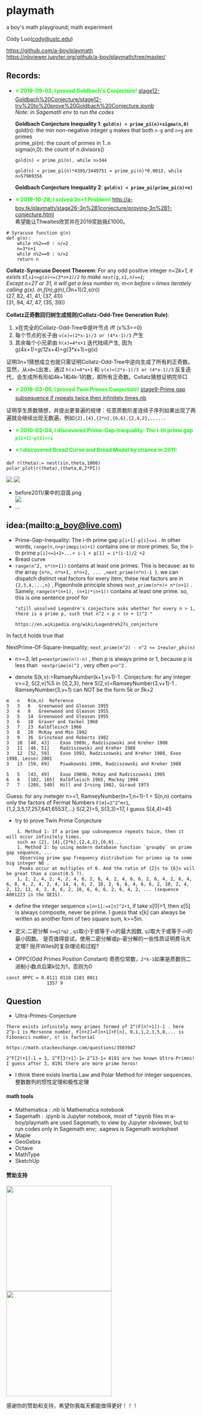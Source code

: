 # playmath
a boy's math playground; math experiment

Cody Luo(cody@ustc.edu)

https://github.com/a-boy/playmath  
https://nbviewer.jupyter.org/github/a-boy/playmath/tree/master/

## Records:
- <b style="color:#0F0"> :star: 2019-09-02, I proved Goldbach's Conjecture!</b>
[stage12-Goldbach%20Conjecture/stage12-try%20to%20prove%20Goldbach%20Conjecture.ipynb](https://nbviewer.jupyter.org/github/a-boy/playmath/blob/master/stage12-Goldbach%20Conjecture/stage12-try%20to%20prove%20Goldbach%20Conjecture.ipynb)  
 _Note: in Sagemath env to run the codes_

	**Goldbach Conjecture Inequality 1**: **`gold(n) < prime_pi(n)+sigma(n,0)`**  
	gold(n): the min non-negative integer `g` makes that both `n-g` and `n+g` are primes  
	prime_pi(n): the count of primes in 1..n  
	sigma(n,0): the count of n.divisors()  

	`gold(n) < prime_pi(n), while n>344`

	`gold(n) < prime_pi(n)*4395/3449751 ≈ prime_pi(n)*0.0013, while n>57989356`

	**Goldbach Conjecture Inequality 2**: **`gold(n) < prime_pi(prime_pi(n)+n)`**	

- <b style="color:#0F0"> :star: 2019-10-28, I solved **3n+1 Problem**!</b> 
http://a-boy.tk/playmath/stage26-3n%2B1conjecture/proving-3n%2B1-conjecture.html <br>
希望能让Thwaites欣赏并在2019奖励我£1000。

```
# Syracuse function g(n)
def g(n):
    while n%2==0 : n/=2
    n=3*n+1
    while n%2==0 : n/=2
    return n
```

 **Collatz-Syracuse Decent Theorem**: For any odd positive integer n=2*k+1, it exists s1,`s1<=g(n)<=(3*n+1)/2` to make `nest(g,s1,n)==1`;  
Except n=27 or 31, it will get a less number m, m<n before `n` times iterately calling g(x). 
(n,f(n),g(n),(3*n+1)/2,s(n))  
(27, 82, 41, 41, (37, 41))  
(31, 94, 47, 47, (35, 39))  

 **Collatz正奇数回归树生成规则(Collatz-Odd-Tree Generation Rule)**:

1. x在完全的Collatz-Odd-Tree中是叶节点 iff (x%3==0)
2. 每个节点的长子由 `v(x)=(2*x-1)/3 or (4*x-1)/3` 产生
3. 其余每个小兄弟由 `h(x)=4*x+1` 迭代陆续产生, 因为 g(4*x+1)=g(12*x+4)=g(3*x+1)=g(x)

证明3n+1猜想成立也就只需证明Collatz-Odd-Tree中逆向生成了所有的正奇数。
显然，从`x0=1`出发，通过 `h(x)=4*x+1` 和 `v(x)=(2*x-1)/3 or (4*x-1)/3` 反复迭代，会生成所有形如4k+1和4k-1的数，即所有正奇数。Collatz猜想证明完毕□

- <b style="color:#0F0"> :star: 2018-03-06, I proved Twin Primes Conjecture!</b>
 [stage9-Prime gap subsequence if repeats twice then infinitely times.nb](stage9-Prime%20gap%20subsequence%20if%20repeats%20twice%20then%20infinitely%20times.nb)   

 证明孪生质数猜想，并提出更普遍的规律：任意质数阶差连续子序列如果出现了两遍就会继续出现无数遍，例如`{2},{4},{2*n},{6,6},{2,4,2},......`

- <b style="color:#0F0"> :star: 2010-02-04, I discovered Prime-Gap-Inequality: The i-th prime gap `p[i+1]-p[i]<=i`</b>

- <b style="color:#0F0"> :star: I discovered Bread Curve and Bread Model by chance in 2011: </b>
  
```
def r(theta):= nest(sin,theta,1000)
polar_plot(r(theta),(theta,0,2*PI))

```
<img src="http://a-boy.tk/playmath/stage2-bread%20curve/bread.png">
<img src="http://a-boy.tk/playmath/stage2-bread%20curve/bread-curve-3d.jpg">

- before2011/果中的泪滴.png  
  <img src="http://a-boy.tk/playmath/before2011/果中的泪滴.png">
- ...
  
## idea:(mailto:a_boy@live.com)
- Prime-Gap-Inequality: The i-th prime gap `p[i+1]-p[i]<=i` . In other words, `range(n,n+primepi(n)+1)` contains one or more primes. So, the i-th prime `p[i]<=1+2+...+ i-1 + p[1] = i*(i-1)/2 +2`
- Bread curve
- `range(n^2, n*(n+1))` contains at least one primes. This is because: as to the array `{n*n, n*n+1, n*n+2, ... ,next_prime(n*n)-1 }`, we can dispatch distinct real factors for every item, these real factors are in `{2,3,4,...,n}` , Pigeonhole principle shows `next_prime(n*n)< n*(n+1)` . Samely, `range(n*(n+1), (n+1)*(n+1))` contains at least one prime. so, this is one sentence proof for 
    ```
    "still unsolved Legendre's conjecture asks whether for every n > 1, there is a prime p, such that n^2 < p < (n + 1)^2 "

    https://en.wikipedia.org/wiki/Legendre%27s_conjecture
    ```
In fact,it holds true that

NextPrime-Of-Square-Inequality; `next_prime(n^2) - n^2 <= 1+euler_phi(n)`


- n>=3, let `p=nextprime(n!)-n!` , then p is always prime or 1, because p is less than ` nextprime(n)^2` , very often ` p<n^2 ` .

- denote S(k,v):=RamseyNumber(k+1,v+1)-1 . 
Conjecture: for any integer v>=2, S(2,v)%5 in {0,2,3}, here S(2,v)=RamseyNumber(3,v+1)-1 . 
RamseyNumber(3,v+1) can NOT be the form 5*k or 5*k+2

```
m	n	R(m,n)	Reference
3	3	6	Greenwood and Gleason 1955
3	4	9	Greenwood and Gleason 1955
3	5	14	Greenwood and Gleason 1955
3	6	18	Graver and Yackel 1968
3	7	23	Kalbfleisch 1966
3	8	28	McKay and Min 1992
3	9	36	Grinstead and Roberts 1982
3	10	[40, 43]	Exoo 1989c, Radziszowski and Kreher 1988
3	11	[46, 51]	Radziszowski and Kreher 1988
3	12	[52, 59]	Exoo 1993, Radziszowski and Kreher 1988, Exoo 1998, Lesser 2001
3	13	[59, 69]	Piwakowski 1996, Radziszowski and Kreher 1988

5	5	[43, 49]	Exoo 1989b, McKay and Radziszowski 1995
6	6	[102, 165]	Kalbfleisch 1965, Mackey 1994
7	7	[205, 540]	Hill and Irving 1982, Giraud 1973
```

Guess: for any ineteger n>=1, RamseyNumber(n+1,n+1)-1 = S(n,n) contains only the factors of Fermat Numbers ` F[m]=2^2^m+1 `, {1,2,3,5,17,257,641,65537,...}
S(2,2)=5, S(3,3)=17, I guess S(4,4)=45

- try to prove Twin Prime Conjecture
```
    1. Method 1: If a prime gap subsequence repeats twice, then it will occur infinitely times. 
    such as {2}, {4},{2*k},{2,4,2},{6,6}...
    1. Method 2: by using modern database function `groupby` on prime gap sequence, ...  
     Observing prime gap frequency distribution for primes up to some big integer N0 .  
     Peaks occur at multiples of 6. And the ratio of {2}s to {6}s will be great than a const(0.5 ?).
    1, 2, 2, 4, 2, 4, 2, 4, 6, 2, 6, 4, 2, 4, 6, 6, 2, 6, 4, 2, 6, 4, 6, 8, 4, 2, 4, 2, 4, 14, 4, 6, 2, 10, 2, 6, 6, 4, 6, 6, 2, 10, 2, 4, 2, 12, 12, 4, 2, 4, 6, 2, 10, 6, 6, 6, 2, 6, 4, 2, ... (sequence A001223 in the OEIS).
```

- define the integer sequence `x[n+1]:=x[n]^2+1`, if take x[0]>1, then  x[5] is always composite, never be prime. I guess that x[k] can always be written as another form of two square sum, k>=5in.


- 定义:二密分解 `n=q1*q2` , `q1`取小于或等于`√n`的最大因数, `q2`取大于或等于`√n`的最小因数。
是否值得尝试，使用二密分解或p-密分解的一些性质证明费马大定理? 抛开Wiles的复杂理论和过程?

- OPPC(Odd Primes Position Constant) 奇质位常数，`2*k-1`如果是质数则二进制小数点后第k位为1，否则为0

```
const OPPC = 0.0111 0110 1101 0011
               1357 9
```
## Question

- Ultra-Primes-Conjecture
```
There exists infinitely many primes formed of 2^(F[n!+1])-1 . here 2^p-1 is Mersenne number, F[n+2]=F[n+1]+F[n], 0,1,1,2,3,5,8,... is Fibonacci number, n! is factorial

https://math.stackexchange.com/questions/3503947

2^F[2!+1]-1 = 3, 2^F[3!+1]-1= 2^13-1= 8191 are two known Ultra-Primes! I guess after 3, 8191 there are more prime heros!
```
- I think there exists Inertia Law and Polar Method for integer sequences.  整数数列的惯性定理和极性定理


#### math tools
- Mathematica : .nb is Mathematica notebook
- Sagemath : .ipynb is Jupyter notebook, most of *.ipynb files in a-boy/playmath are used Sagemath, to view by Jupyter nbviewer, but to run codes only in Sagemath env; .sagews is Sagemath worksheet
- Maple
- GeoGebra
- Octave
- MathType
- SketchUp

#### 赞助支持
<img src="temp/1563593535473.jpg" width="280">
<img src="temp/mm_facetoface_collect_qrcode_1560552098216.png" width="280">

感谢你的赞助和支持，希望你我每天都能做得更好！！！